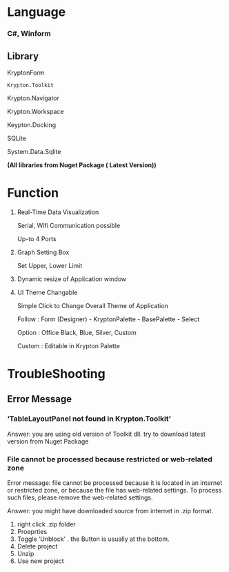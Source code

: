 # Language

### C#, Winform

## Library

KryptonForm

    Krypton.Toolkit

Krypton.Navigator

Krypton.Workspace

Keypton.Docking

SQLite

System.Data.Sqlite

**(All libraries from Nuget Package ( Latest Version))**

# Function

1. Real-Time Data Visualization 
    
    Serial, Wifi Communication possible
    
    Up-to 4 Ports
    
2. Graph Setting Box
    
    Set Upper, Lower Limit
    
3. Dynamic resize of Application window
4. UI Theme Changable
    
    Simple Click to Change Overall Theme of Application
    
    Follow : Form (Designer) - KryptonPalette - BasePalette - Select 
    
    Option : Office Black, Blue, Silver, Custom
    
    Custom : Editable in Krypton Palette
    

# TroubleShooting

## Error Message

### ‘TableLayoutPanel not found in Krypton.Toolkit’

Answer: you are using old version of Toolkit dll. try to download latest version from Nuget Package

### File cannot be processed because restricted or web-related zone

Error message: file cannot be processed because it is located in an internet or restricted zone, or because the file has web-related settings. To process such files, please remove the web-related settings.

Answer: you might have downloaded source from internet in .zip format. 

1. right click .zip folder
2. Proeprties
3. Toggle ‘Unblock’ . the Button is usually at the bottom.
4. Delete project
5. Unzip
6. Use new project
